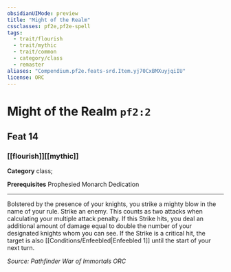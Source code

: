 ```yaml
---
obsidianUIMode: preview
title: "Might of the Realm"
cssclasses: pf2e,pf2e-spell
tags:
  - trait/flourish
  - trait/mythic
  - trait/common
  - category/class
  - remaster
aliases: "Compendium.pf2e.feats-srd.Item.yj70CxBMXuyjqiIU"
license: ORC
---
```

# Might of the Realm `pf2:2`
## Feat 14
### [[flourish]][[mythic]]

**Category** class; 



**Prerequisites** Prophesied Monarch Dedication
* * *
Bolstered by the presence of your knights, you strike a mighty blow in the name of your rule. Strike an enemy. This counts as two attacks when calculating your multiple attack penalty. If this Strike hits, you deal an additional amount of damage equal to double the number of your designated knights whom you can see. If the Strike is a critical hit, the target is also [[Conditions/Enfeebled|Enfeebled 1]] until the start of your next turn.

*Source: Pathfinder War of Immortals*
*ORC*